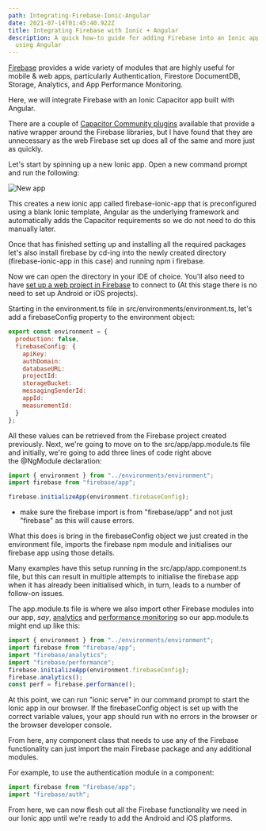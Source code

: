 ```yaml
---
path: Integrating-Firebase-Ionic-Angular
date: 2021-07-14T01:45:40.922Z
title: Integrating Firebase with Ionic + Angular
description: A quick how-to guide for adding Firebase into an Ionic application
  using Angular
---
```

[Firebase](https://firebase.google.com/) provides a wide variety of modules that are highly useful for mobile & web apps, particularly Authentication, Firestore DocumentDB, Storage, Analytics, and App Performance Monitoring.

Here, we will integrate Firebase with an Ionic Capacitor app built with Angular.

There are a couple of [Capacitor Community plugins](https://github.com/capacitor-community) available that provide a native wrapper around the Firebase libraries, but I have found that they are unnecessary as the web Firebase set up does all of the same and more just as quickly.

Let's start by spinning up a new Ionic app. Open a new command prompt and run the following:

![New app](https://cdn.hashnode.com/res/hashnode/image/upload/v1607766648768/EaJuxY8mD.png?auto=compress,format&format=webp "Create New App")

This creates a new ionic app called firebase-ionic-app that is preconfigured using a blank Ionic template, Angular as the underlying framework and automatically adds the Capacitor requirements so we do not need to do this manually later.

Once that has finished setting up and installing all the required packages let's also install firebase by cd-ing into the newly created directory (firebase-ionic-app in this case) and running npm i firebase.

Now we can open the directory in your IDE of choice. You'll also need to have [set up a web project in Firebase](https://firebase.google.com/docs/web/setup) to connect to (At this stage there is no need to set up Android or iOS projects).

Starting in the environment.ts file in src/environments/environment.ts, let's add a firebaseConfig property to the environment object:

```javascript
export const environment = {
  production: false,
  firebaseConfig: {
    apiKey:
    authDomain:
    databaseURL:
    projectId:
    storageBucket:
    messagingSenderId:
    appId:
    measurementId: 
  }
};
```

All these values can be retrieved from the Firebase project created previously. Next, we're going to move on to the src/app/app.module.ts file and initially, we're going to add three lines of code right above the @NgModule declaration:

```javascript
import { environment } from "../environments/environment";
import firebase from "firebase/app";

firebase.initializeApp(environment.firebaseConfig);
```

* make sure the firebase import is from "firebase/app" and not just "firebase" as this will cause errors.

What this does is bring in the firebaseConfig object we just created in the environment file, imports the firebase npm module and initialises our firebase app using those details.

Many examples have this setup running in the src/app/app.component.ts file, but this can result in multiple attempts to initialise the firebase app when it has already been initialised which, in turn, leads to a number of follow-on issues.

The app.module.ts file is where we also import other Firebase modules into our app, *say*, [analytics](https://firebase.google.com/docs/analytics) and [performance monitoring](https://firebase.google.com/docs/perf-mon) so our app.module.ts might end up like this:

```javascript
import { environment } from "../environments/environment";
import firebase from "firebase/app";
import "firebase/analytics";
import "firebase/performance";
firebase.initializeApp(environment.firebaseConfig);
firebase.analytics();
const perf = firebase.performance();
```

At this point, we can run "ionic serve" in our command prompt to start the Ionic app in our browser. If the firebaseConfig object is set up with the correct variable values, your app should run with no errors in the browser or the browser developer console.

From here, any component class that needs to use any of the Firebase functionality can just import the main Firebase package and any additional modules.

For example, to use the authentication module in a component:

```javascript
import firebase from "firebase/app";
import "firebase/auth";
```

From here, we can now flesh out all the Firebase functionality we need in our Ionic app until we're ready to add the Android and iOS platforms.